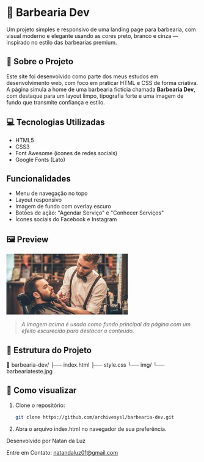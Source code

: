 # 💈 Barbearia Dev

Um projeto simples e responsivo de uma landing page para barbearia, com visual moderno e elegante usando as cores preto, branco e cinza — inspirado no estilo das barbearias premium.

## 📌 Sobre o Projeto

Este site foi desenvolvido como parte dos meus estudos em desenvolvimento web, com foco em praticar HTML e CSS de forma criativa. A página simula a home de uma barbearia fictícia chamada **Barbearia Dev**, com destaque para um layout limpo, tipografia forte e uma imagem de fundo que transmite confiança e estilo.

## 💻 Tecnologias Utilizadas

- HTML5
- CSS3
- Font Awesome (ícones de redes sociais)
- Google Fonts (Lato)

##  Funcionalidades

- Menu de navegação no topo
- Layout responsivo
- Imagem de fundo com overlay escuro
- Botões de ação: "Agendar Serviço" e "Conhecer Serviços"
- Ícones sociais do Facebook e Instagram

## 🖼️ Preview

![Preview do site](./img/barbeariateste.jpg)

> *A imagem acima é usada como fundo principal da página com um efeito escurecido para destacar o conteúdo.*

## 📂 Estrutura do Projeto

📁 barbearia-dev/ ├── index.html ├── style.css └── img/ └── barbeariateste.jpg


## 🚀 Como visualizar

1. Clone o repositório:
   ```bash
   git clone https://github.com/archivesysl/barbearia-dev.git
   
2. Abra o arquivo index.html no navegador de sua preferência.

  Desenvolvido por Natan da Luz
 
  Entre em Contato: natandaluz01@gmail.com
